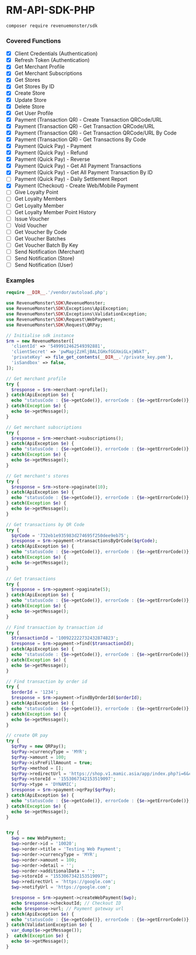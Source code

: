# RM-API-SDK-PHP

```bash
composer require revenuemonster/sdk
```

### Covered Functions

- [x] Client Credentials (Authentication)
- [x] Refresh Token (Authentication)
- [x] Get Merchant Profile
- [x] Get Merchant Subscriptions
- [x] Get Stores
- [x] Get Stores By ID
- [x] Create Store
- [x] Update Store
- [x] Delete Store
- [x] Get User Profile
- [x] Payment (Transaction QR) - Create Transaction QRCode/URL
- [x] Payment (Transaction QR) - Get Transaction QRCode/URL
- [x] Payment (Transaction QR) - Get Transaction QRCode/URL By Code
- [x] Payment (Transaction QR) - Get Transactions By Code
- [x] Payment (Quick Pay) - Payment
- [x] Payment (Quick Pay) - Refund
- [x] Payment (Quick Pay) - Reverse
- [x] Payment (Quick Pay) - Get All Payment Transactions
- [x] Payment (Quick Pay) - Get All Payment Transaction By ID
- [ ] Payment (Quick Pay) - Daily Settlement Report
- [x] Payment (Checkout) - Create Web/Mobile Payment
- [ ] Give Loyalty Point
- [ ] Get Loyalty Members
- [ ] Get Loyalty Member
- [ ] Get Loyalty Member Point History
- [ ] Issue Voucher
- [ ] Void Voucher
- [ ] Get Voucher By Code
- [ ] Get Voucher Batches
- [ ] Get Voucher Batch By Key
- [ ] Send Notification (Merchant)
- [ ] Send Notification (Store)
- [ ] Send Notification (User)

### Examples

```php
require __DIR__.'/vendor/autoload.php';

use RevenueMonster\SDK\RevenueMonster;
use RevenueMonster\SDK\Exceptions\ApiException;
use RevenueMonster\SDK\Exceptions\ValidationException;
use RevenueMonster\SDK\Request\WebPayment;
use RevenueMonster\SDK\Request\QRPay;

// Initialise sdk instance
$rm = new RevenueMonster([
  'clientId' => '5499912462549392881',
  'clientSecret' => 'pwMapjZzHljBALIGHxfGGXmiGLxjWbkT',
  'privateKey' => file_get_contents(__DIR__.'/private_key.pem'),
  'isSandbox' => false,
]);

// Get merchant profile
try {
  $response = $rm->merchant->profile();
} catch(ApiException $e) {
  echo "statusCode : {$e->getCode()}, errorCode : {$e->getErrorCode()}, errorMessage : {$e->getMessage()}";
} catch(Exception $e) {
  echo $e->getMessage();
}

// Get merchant subscriptions
try {
  $response = $rm->merchant->subscriptions();
} catch(ApiException $e) {
  echo "statusCode : {$e->getCode()}, errorCode : {$e->getErrorCode()}, errorMessage : {$e->getMessage()}";
} catch(Exception $e) {
  echo $e->getMessage();
}

// Get merchant's stores
try {
  $response = $rm->store->paginate(10);
} catch(ApiException $e) {
  echo "statusCode : {$e->getCode()}, errorCode : {$e->getErrorCode()}, errorMessage : {$e->getMessage()}";
} catch(Exception $e) {
  echo $e->getMessage();
}

// Get transactions by QR Code
try {
  $qrCode = '732eb1e935983d274695f250dee9eb75';
  $response = $rm->payment->transactionsByQrCode($qrCode);
} catch(ApiException $e) {
  echo "statusCode : {$e->getCode()}, errorCode : {$e->getErrorCode()}, errorMessage : {$e->getMessage()}";
} catch(Exception $e) {
  echo $e->getMessage();
}

// Get transactions
try {
  $response = $rm->payment->paginate(5);
} catch(ApiException $e) {
  echo "statusCode : {$e->getCode()}, errorCode : {$e->getErrorCode()}, errorMessage : {$e->getMessage()}";
} catch(Exception $e) {
  echo $e->getMessage();
}

// Find transaction by transaction id
try {
  $transactionId = '100922222732432874823';
  $response = $rm->payment->find($transactionId);
} catch(ApiException $e) {
  echo "statusCode : {$e->getCode()}, errorCode : {$e->getErrorCode()}, errorMessage : {$e->getMessage()}";
} catch(Exception $e) {
  echo $e->getMessage();
}

// Find transaction by order id
try {
  $orderId = '1234';
  $response = $rm->payment->findByOrderId($orderId);
} catch(ApiException $e) {
  echo "statusCode : {$e->getCode()}, errorCode : {$e->getErrorCode()}, errorMessage : {$e->getMessage()}";
} catch(Exception $e) {
  echo $e->getMessage();
}

// create QR pay
try {
  $qrPay = new QRPay();
  $qrPay->currencyType = 'MYR';
  $qrPay->amount = 100;
  $qrPay->isPreFillAmount = true;
  $qrPay->method = [];
  $qrPay->redirectUrl = 'https://shop.v1.mamic.asia/app/index.php?i=6&c=entry&m=ewei_shopv2&do=mobile&r=order.pay_rmwxpay.complete&openid=ot3NT0dxs4A8h4sVZm-p7q_MUTtQ&fromwechat=1';
  $qrPay->storeId = '1553067342153519097';
  $qrPay->type = 'DYNAMIC';
  $response = $rm->payment->qrPay($qrPay);
} catch(ApiException $e) {
  echo "statusCode : {$e->getCode()}, errorCode : {$e->getErrorCode()}, errorMessage : {$e->getMessage()}";
} catch(Exception $e) {
  echo $e->getMessage();
}


try {
  $wp = new WebPayment;
  $wp->order->id = '10020';
  $wp->order->title = 'Testing Web Payment';
  $wp->order->currencyType = 'MYR';
  $wp->order->amount = 100;
  $wp->order->detail = '';
  $wp->order->additionalData = '';
  $wp->storeId = "1553067342153519097";
  $wp->redirectUrl = 'https://google.com';
  $wp->notifyUrl = 'https://google.com';

  $response = $rm->payment->createWebPayment($wp);
  echo $response->checkoutId; // Checkout ID
  echo $response->url; // Payment gateway url
} catch(ApiException $e) {
  echo "statusCode : {$e->getCode()}, errorCode : {$e->getErrorCode()}, errorMessage : {$e->getMessage()}";
} catch(ValidationException $e) {
  var_dump($e->getMessage());
}  catch(Exception $e) {
  echo $e->getMessage();
}
```
